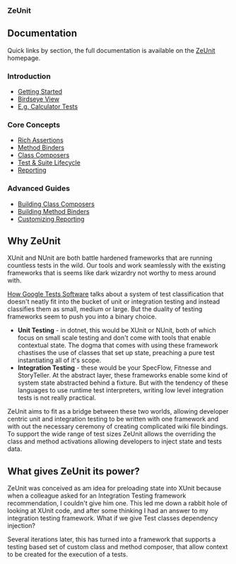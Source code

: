 ### ZeUnit 

## Documentation

Quick links by section, the full documentation is available on the [ZeUnit](https://zeunit.org) homepage. 
   
### Introduction
    
- [Getting Started](https://zeunit.org/)      
- [Birdseye View](https://zeunit.org/docs/birdseye-view/)
- [E.g. Calculator Tests](https://zeunit.org/case-study/calculator-tests/)
    
### Core Concepts

- [Rich Assertions](https://zeunit.org/docs/rich-assertions/)
- [Method Binders](https://zeunit.org/docs/core-method-binders/)
- [Class Composers](https://zeunit.org/docs/core-class-composers/)
- [Test & Suite Lifecycle](https://zeunit.org/docs/test-suite-lifecycle/)
- [Reporting](https://zeunit.org/docs/core-reporting/)

### Advanced Guides
    
- [Building Class Composers](https://zeunit.org/docs/building-class-composers/)
- [Building Method Binders](https://zeunit.org/docs/building-method-binders/)
- [Customizing Reporting](https://zeunit.org/docs/customizing-reporting/)

## Why ZeUnit
XUnit and NUnit are both battle hardened frameworks that are running countless tests in the wild.  Our tools and work seamlessly with the existing frameworks that is seems like dark wizardry not worthy to mess around with.  

[How Google Tests Software](https://amzn.to/3G4e4V4) talks about a system of test classification that doesn't neatly fit into the bucket of unit or integration testing and instead classifies them as small, medium or large.  But the duality of testing frameworks seem to push you into a binary choice. 

* **Unit Testing** - in dotnet, this would be XUnit or NUnit, both of which focus on small scale testing and don't come with tools that enable contextual state.  The dogma that comes with using these framework chastises the use of classes that set up state, preaching a pure test instantiating all of it's scope.
* **Integration Testing** - these would be your SpecFlow, Fitnesse and StoryTeller.  At the abstract layer, these frameworks enable some kind of system state abstracted behind a fixture.  But with the tendency of these languages to use runtime test interpreters, writing low level integration tests is not really practical.

ZeUnit aims to fit as a bridge between these two worlds, allowing developer centric unit and integration testing to be written with one framework and with out the necessary ceremony of creating complicated wiki file bindings.  To support the wide range of test sizes ZeUnit allows the overriding the class and method activations allowing developers to inject state and tests data. 

## What gives ZeUnit its power?

ZeUnit was conceived as am idea for preloading state into XUnit because when a colleague asked for an Integration Testing framework recommendation, I couldn't give him one.  This led me down a rabbit hole of looking at XUnit code, and after some thinking I had an answer to my integration testing framework.  What if we give Test classes dependency injection?

Several iterations later, this has turned into a framework that supports a testing based set of custom class and method composer, that allow context to be created for the execution of a tests.

